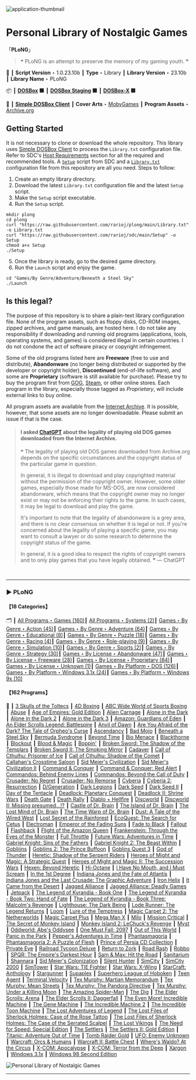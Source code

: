 ![](Thumbnail.png "application-thumbnail")

# Personal Library of Nostalgic Games

「**PLoNG**」

> ❝ PLoNG is an attempt to preserve the memory of my gaming youth. ❞
>

📌 ┃ **Script Version** ‣ 1.0.23.10b ┃ **Type** ‣ Library ┃ **Library Version** ‣ 23.10b ┃ **Library Name** ‣ PLoNG 

📦 ┃ **[DOSBox](https://www.dosbox.com/) 🟩** ┃ **[DOSBox Staging](https://dosbox-staging.github.io/) 🟩** ┃ **[DOSBox-X](https://dosbox-x.com/) 🟩** 

📎 ┃ **[Simple DOSBox Client](https://github.com/rarioj/sdc)** ┃ **Cover Arts** ‣ [MobyGames](https://www.mobygames.com/) ┃ **Program Assets** ‣ [Archive.org](https://archive.org/) 

## Getting Started
It is not necessary to clone or download the whole repository. This library uses [Simple DOSBox Client](https://github.com/rarioj/sdc) to process the `Library.txt` configuration file. Refer to SDC's [Host Requirements](https://github.com/rarioj/sdc#host-requirements) section for all the required and recommended tools. A [`Setup`](https://raw.githubusercontent.com/rarioj/sdc/main/Setup) script from SDC and a [`Library.txt`](https://raw.githubusercontent.com/rarioj/plong/main/Library.txt) configuration file from this repository are all you need. Steps to follow:

1. Create an empty library directory.
2. Download the latest `Library.txt` configuration file and the latest `Setup` script.
3. Make the `Setup` script executable.
4. Run the `Setup` script.

```shell
mkdir plong
cd plong
curl "https://raw.githubusercontent.com/rarioj/plong/main/Library.txt" -o Library.txt
curl "https://raw.githubusercontent.com/rarioj/sdc/main/Setup" -o Setup
chmod a+x Setup
./Setup
```

5. Once the library is ready, go to the desired game directory.
6. Run the `Launch` script and enjoy the game.

```shell
cd "Games/By Genre/Adventure/Beneath a Steel Sky"
./Launch
```

## Is this legal?
The purpose of this repository is to share a plain-text library configuration file. None of the program assets, such as floppy disks, CD-ROM images, zipped archives, and game manuals, are hosted here. I do not take any responsibility if downloading and running old programs (applications, tools, operating systems, and games) is considered illegal in certain countries. I do not condone the act of software piracy or copyright infringement.

Some of the old programs listed here are **Freeware** (free to use and distribute), **Abandonware** (no longer being distributed or supported by the developer or copyright holder), **Discontinued** (end-of-life software), and some are **Proprietary** (software is still available for purchase). Please try to buy the program first from [GOG](https://www.gog.com/), [Steam](https://store.steampowered.com/), or other online stores. Each program in the library, especially those tagged as *Proprietary*, will include external links to buy online.

All program assets are available from the [Internet Archive](https://archive.org/). It is possible, however, that some assets are no longer downloadable. Please submit an issue if that is the case.

> #### I asked [ChatGPT](https://chat.openai.com/) about the legality of playing old DOS games downloaded from the Internet Archive.
>
> ❝ The legality of playing old DOS games downloaded from Archive.org depends on the specific circumstances and the copyright status of the particular game in question.
>
> In general, it is illegal to download and play copyrighted material without the permission of the copyright owner. However, some older games, especially those made for MS-DOS, are now considered abandonware, which means that the copyright owner may no longer exist or may not be enforcing their rights to the game. In such cases, it may be legal to download and play the game.
>
> It's important to note that the legality of abandonware is a grey area, and there is no clear consensus on whether it is legal or not. If you're concerned about the legality of playing a specific game, you may want to consult a lawyer or do some research to determine the copyright status of the game.
>
> In general, it is a good idea to respect the rights of copyright owners and to only play games that you have legally obtained. ❞ — ChatGPT

&nbsp;

---

### ▶ **PLoNG**

#### 【18 Categories】
🗂️ ┃ [All Programs ‣ Games (160)](./All%20Programs/Games/README.md)┃ [All Programs ‣ Systems (2)](./All%20Programs/Systems/README.md)┃ [Games ‣ By Genre ‣ Action (45)](./Games/By%20Genre/Action/README.md)┃ [Games ‣ By Genre ‣ Adventure (64)](./Games/By%20Genre/Adventure/README.md)┃ [Games ‣ By Genre ‣ Educational (8)](./Games/By%20Genre/Educational/README.md)┃ [Games ‣ By Genre ‣ Puzzle (18)](./Games/By%20Genre/Puzzle/README.md)┃ [Games ‣ By Genre ‣ Racing (4)](./Games/By%20Genre/Racing/README.md)┃ [Games ‣ By Genre ‣ Role-playing (9)](./Games/By%20Genre/Role-playing/README.md)┃ [Games ‣ By Genre ‣ Simulation (10)](./Games/By%20Genre/Simulation/README.md)┃ [Games ‣ By Genre ‣ Sports (2)](./Games/By%20Genre/Sports/README.md)┃ [Games ‣ By Genre ‣ Strategy (30)](./Games/By%20Genre/Strategy/README.md)┃ [Games ‣ By License ‣ Abandonware (47)](./Games/By%20License/Abandonware/README.md)┃ [Games ‣ By License ‣ Freeware (28)](./Games/By%20License/Freeware/README.md)┃ [Games ‣ By License ‣ Proprietary (84)](./Games/By%20License/Proprietary/README.md)┃ [Games ‣ By License ‣ Unknown (1)](./Games/By%20License/Unknown/README.md)┃ [Games ‣ By Platform ‣ DOS (126)](./Games/By%20Platform/DOS/README.md)┃ [Games ‣ By Platform ‣ Windows 3.1x (24)](./Games/By%20Platform/Windows%203.1x/README.md)┃ [Games ‣ By Platform ‣ Windows 9x (10)](./Games/By%20Platform/Windows%209x/README.md)

#### 【162 Programs】
🔎 ┃ [3 Skulls of the Toltecs](./All%20Programs/Games/3%20Skulls%20of%20the%20Toltecs/README.md) ┃ [4D Boxing](./All%20Programs/Games/4D%20Boxing/README.md) ┃ [ABC Wide World of Sports Boxing](./All%20Programs/Games/ABC%20Wide%20World%20of%20Sports%20Boxing/README.md) ┃ [Abuse](./All%20Programs/Games/Abuse/README.md) ┃ [Age of Empires: Gold Edition](./All%20Programs/Games/Age%20of%20Empires%20-%20Gold%20Edition/README.md) ┃ [Alien Carnage](./All%20Programs/Games/Alien%20Carnage/README.md) ┃ [Alone in the Dark](./All%20Programs/Games/Alone%20in%20the%20Dark/README.md) ┃ [Alone in the Dark 2](./All%20Programs/Games/Alone%20in%20the%20Dark%202/README.md) ┃ [Alone in the Dark 3](./All%20Programs/Games/Alone%20in%20the%20Dark%203/README.md) ┃ [Amazon: Guardians of Eden](./All%20Programs/Games/Amazon%20-%20Guardians%20of%20Eden/README.md) ┃ [An Elder Scrolls Legend: Battlespire](./All%20Programs/Games/An%20Elder%20Scrolls%20Legend%20-%20Battlespire/README.md) ┃ [Anvil of Dawn](./All%20Programs/Games/Anvil%20of%20Dawn/README.md) ┃ [Are You Afraid of the Dark? The Tale of Orpheo's Curse](./All%20Programs/Games/Are%20You%20Afraid%20of%20the%20Dark%3F%20The%20Tale%20of%20Orpheo%27s%20Curse/README.md) ┃ [Ascendancy](./All%20Programs/Games/Ascendancy/README.md) ┃ [Bad Mojo](./All%20Programs/Games/Bad%20Mojo/README.md) ┃ [Beneath a Steel Sky](./All%20Programs/Games/Beneath%20a%20Steel%20Sky/README.md) ┃ [Bermuda Syndrome](./All%20Programs/Games/Bermuda%20Syndrome/README.md) ┃ [Beyond Time](./All%20Programs/Games/Beyond%20Time/README.md) ┃ [Bio Menace](./All%20Programs/Games/Bio%20Menace/README.md) ┃ [Blackthorne](./All%20Programs/Games/Blackthorne/README.md) ┃ [Blockout](./All%20Programs/Games/Blockout/README.md) ┃ [Blood & Magic](./All%20Programs/Games/Blood%20%26%20Magic/README.md) ┃ [Boppin'](./All%20Programs/Games/Boppin%27/README.md) ┃ [Broken Sword: The Shadow of the Templars](./All%20Programs/Games/Broken%20Sword%20-%20The%20Shadow%20of%20the%20Templars/README.md) ┃ [Broken Sword II: The Smoking Mirror](./All%20Programs/Games/Broken%20Sword%20II%20-%20The%20Smoking%20Mirror/README.md) ┃ [Cadaver](./All%20Programs/Games/Cadaver/README.md) ┃ [Call of Cthulhu: Prisoner of Ice](./All%20Programs/Games/Call%20of%20Cthulhu%20-%20Prisoner%20of%20Ice/README.md) ┃ [Call of Cthulhu: Shadow of the Comet](./All%20Programs/Games/Call%20of%20Cthulhu%20-%20Shadow%20of%20the%20Comet/README.md) ┃ [Callahan's Crosstime Saloon](./All%20Programs/Games/Callahan%27s%20Crosstime%20Saloon/README.md) ┃ [Sid Meier's Civilization](./All%20Programs/Games/Civilization/README.md) ┃ [Sid Meier's Civilization II](./All%20Programs/Games/Civilization%20II/README.md) ┃ [Command & Conquer](./All%20Programs/Games/Command%20%26%20Conquer/README.md) ┃ [Command & Conquer: Red Alert](./All%20Programs/Games/Command%20%26%20Conquer%20-%20Red%20Alert/README.md) ┃ [Commandos: Behind Enemy Lines](./All%20Programs/Games/Commandos%20-%20Behind%20Enemy%20Lines/README.md) ┃ [Commandos: Beyond the Call of Duty](./All%20Programs/Games/Commandos%20-%20Beyond%20the%20Call%20of%20Duty/README.md) ┃ [Crusader: No Regret](./All%20Programs/Games/Crusader%20-%20No%20Regret/README.md) ┃ [Crusader: No Remorse](./All%20Programs/Games/Crusader%20-%20No%20Remorse/README.md) ┃ [Cyberia](./All%20Programs/Games/Cyberia/README.md) ┃ [Cyberia 2: Resurrection](./All%20Programs/Games/Cyberia%202%20-%20Resurrection/README.md) ┃ [D/Generation](./All%20Programs/Games/D-Generation/README.md) ┃ [Dark Legions](./All%20Programs/Games/Dark%20Legions/README.md) ┃ [Dark Seed](./All%20Programs/Games/Dark%20Seed/README.md) ┃ [Dark Seed II](./All%20Programs/Games/Dark%20Seed%20II/README.md) ┃ [Day of the Tentacle](./All%20Programs/Games/Day%20of%20the%20Tentacle/README.md) ┃ [Deadlock: Planetary Conquest](./All%20Programs/Games/Deadlock%20-%20Planetary%20Conquest/README.md) ┃ [Deadlock II: Shrine Wars](./All%20Programs/Games/Deadlock%20II%20-%20Shrine%20Wars/README.md) ┃ [Death Gate](./All%20Programs/Games/Death%20Gate/README.md) ┃ [Death Rally](./All%20Programs/Games/Death%20Rally/README.md) ┃ [Diablo + Hellfire](./All%20Programs/Games/Diablo%20%2B%20Hellfire/README.md) ┃ [Discworld](./All%20Programs/Games/Discworld/README.md) ┃ [Discworld II: Missing presumed...!?](./All%20Programs/Games/Discworld%20II/README.md) ┃ [Castle of Dr. Brain](./All%20Programs/Games/Dr.%20Brain%20-%20Castle%20of%20Dr.%20Brain/README.md) ┃ [The Island of Dr. Brain](./All%20Programs/Games/Dr.%20Brain%20-%20The%20Island%20of%20Dr.%20Brain/README.md) ┃ [The Lost Mind of Dr. Brain](./All%20Programs/Games/Dr.%20Brain%20-%20The%20Lost%20Mind%20of%20Dr.%20Brain/README.md) ┃ [The Time Warp of Dr. Brain](./All%20Programs/Games/Dr.%20Brain%20-%20The%20Time%20Warp%20of%20Dr.%20Brain/README.md) ┃ [Dust: A Tale of the Wired West](./All%20Programs/Games/Dust%20-%20A%20Tale%20of%20the%20Wired%20West/README.md) ┃ [Lost Secret of the Rainforest](./All%20Programs/Games/EcoQuest%20-%20Lost%20Secret%20of%20the%20Rainforest/README.md) ┃ [EcoQuest: The Search for Cetus](./All%20Programs/Games/EcoQuest%20-%20The%20Search%20for%20Cetus/README.md) ┃ [Electroman](./All%20Programs/Games/Electroman/README.md) ┃ [Emperor of the Fading Suns](./All%20Programs/Games/Emperor%20of%20the%20Fading%20Suns/README.md) ┃ [Fade to Black](./All%20Programs/Games/Fade%20to%20Black/README.md) ┃ [Fallout](./All%20Programs/Games/Fallout/README.md) ┃ [Flashback](./All%20Programs/Games/Flashback/README.md) ┃ [Flight of the Amazon Queen](./All%20Programs/Games/Flight%20of%20the%20Amazon%20Queen/README.md) ┃ [Frankenstein: Through the Eyes of the Monster](./All%20Programs/Games/Frankenstein%20-%20Through%20the%20Eyes%20of%20the%20Monster/README.md) ┃ [Full Throttle](./All%20Programs/Games/Full%20Throttle/README.md) ┃ [Future Wars: Adventures in Time](./All%20Programs/Games/Future%20Wars%20-%20Adventures%20in%20Time/README.md) ┃ [Gabriel Knight: Sins of the Fathers](./All%20Programs/Games/Gabriel%20Knight%20-%20Sins%20of%20the%20Fathers/README.md) ┃ [Gabriel Knight 2: The Beast Within](./All%20Programs/Games/Gabriel%20Knight%202%20-%20The%20Beast%20Within/README.md) ┃ [Gobliiins](./All%20Programs/Games/Gobliiins/README.md) ┃ [Gobliins 2: The Prince Buffoon](./All%20Programs/Games/Gobliins%202%20-%20The%20Prince%20Buffoon/README.md) ┃ [Goblins Quest 3](./All%20Programs/Games/Goblins%20Quest%203/README.md) ┃ [God of Thunder](./All%20Programs/Games/God%20of%20Thunder/README.md) ┃ [Heretic: Shadow of the Serpent Riders](./All%20Programs/Games/Heretic/README.md) ┃ [Heroes of Might and Magic: A Strategic Quest](./All%20Programs/Games/Heroes%20of%20Might%20and%20Magic%20-%20A%20Strategic%20Quest/README.md) ┃ [Heroes of Might and Magic II: The Succession Wars](./All%20Programs/Games/Heroes%20of%20Might%20and%20Magic%20II%20-%20The%20Succession%20Wars/README.md) ┃ [Hexen: Beyond Heretic](./All%20Programs/Games/Hexen%20-%20Beyond%20Heretic/README.md) ┃ [Hi-Octane](./All%20Programs/Games/Hi-Octane/README.md) ┃ [I Have No Mouth, and I Must Scream](./All%20Programs/Games/I%20Have%20No%20Mouth%2C%20and%20I%20Must%20Scream/README.md) ┃ [In the 1st Degree](./All%20Programs/Games/In%20the%201st%20Degree/README.md) ┃ [Indiana Jones and the Fate of Atlantis](./All%20Programs/Games/Indiana%20Jones%20and%20the%20Fate%20of%20Atlantis/README.md) ┃ [Indiana Jones and the Last Crusade: The Graphic Adventure](./All%20Programs/Games/Indiana%20Jones%20and%20the%20Last%20Crusade%20-%20The%20Graphic%20Adventure/README.md) ┃ [Iron Helix](./All%20Programs/Games/Iron%20Helix/README.md) ┃ [It Came from the Desert](./All%20Programs/Games/It%20Came%20from%20the%20Desert/README.md) ┃ [Jagged Alliance](./All%20Programs/Games/Jagged%20Alliance/README.md) ┃ [Jagged Alliance: Deadly Games](./All%20Programs/Games/Jagged%20Alliance%20-%20Deadly%20Games/README.md) ┃ [Jetpack](./All%20Programs/Games/Jetpack/README.md) ┃ [The Legend of Kyrandia - Book One](./All%20Programs/Games/Legend%20of%20Kyrandia/README.md) ┃ [The Legend of Kyrandia - Book Two: Hand of Fate](./All%20Programs/Games/Legend%20of%20Kyrandia%202%20-%20Hand%20of%20fate/README.md) ┃ [The Legend of Kyrandia - Book Three: Malcolm's Revenge](./All%20Programs/Games/Legend%20of%20Kyrandia%203%20-%20Malcolm%27s%20Revenge/README.md) ┃ [Lighthouse: The Dark Being](./All%20Programs/Games/Lighthouse%20-%20The%20Dark%20Being/README.md) ┃ [Lode Runner: The Legend Returns](./All%20Programs/Games/Lode%20Runner%20-%20The%20Legend%20Returns/README.md) ┃ [Loom](./All%20Programs/Games/Loom/README.md) ┃ [Lure of the Temptress](./All%20Programs/Games/Lure%20of%20the%20Temptress/README.md) ┃ [Magic Carpet 2: The Netherworlds](./All%20Programs/Games/Magic%20Carpet%202%20-%20The%20Netherworlds/README.md) ┃ [Magic Carpet Plus](./All%20Programs/Games/Magic%20Carpet%20Plus/README.md) ┃ [Mega Man X](./All%20Programs/Games/Mega%20Man%20X/README.md) ┃ [Milo](./All%20Programs/Games/Milo/README.md) ┃ [Mission Critical](./All%20Programs/Games/Mission%20Critical/README.md) ┃ [The Secret of Monkey Island](./All%20Programs/Games/Monkey%20Island%20-%20The%20Secret%20of%20Monkey%20Island/README.md) ┃ [Monkey Island 2: LeChuck's Revenge](./All%20Programs/Games/Monkey%20Island%202%20-%20LeChuck%27s%20Revenge/README.md) ┃ [Myst](./All%20Programs/Games/Myst/README.md) ┃ [Oddworld: Abe's Oddysee](./All%20Programs/Games/Oddworld%20-%20Abe%27s%20Oddysee/README.md) ┃ [One Must Fall: 2097](./All%20Programs/Games/One%20Must%20Fall%202097/README.md) ┃ [Out of This World](./All%20Programs/Games/Out%20of%20This%20World/README.md) ┃ [Panic in the Park](./All%20Programs/Games/Panic%20in%20the%20Park/README.md) ┃ [Pepper's Adventures in Time](./All%20Programs/Games/Pepper%27s%20Adventures%20in%20Time/README.md) ┃ [Phantasmagoria](./All%20Programs/Games/Phantasmagoria/README.md) ┃ [Phantasmagoria 2: A Puzzle of Flesh](./All%20Programs/Games/Phantasmagoria%202/README.md) ┃ [Prince of Persia CD Collection](./All%20Programs/Games/Prince%20of%20Persia%20Collection/README.md) ┃ [Private Eye](./All%20Programs/Games/Private%20Eye/README.md) ┃ [Railroad Tycoon Deluxe](./All%20Programs/Games/Railroad%20Tycoon%20Deluxe/README.md) ┃ [Return to Zork](./All%20Programs/Games/Return%20to%20Zork/README.md) ┃ [Road Rash](./All%20Programs/Games/Road%20Rash/README.md) ┃ [Robbo](./All%20Programs/Games/Robbo/README.md) ┃ [SPQR: The Empire's Darkest Hour](./All%20Programs/Games/SPQR%20-%20The%20Empire%27s%20Darkest%20Hour/README.md) ┃ [Sam & Max: Hit the Road](./All%20Programs/Games/Sam%20%26%20Max%20Hit%20the%20Road/README.md) ┃ [Sanitarium](./All%20Programs/Games/Sanitarium/README.md) ┃ [Shannara](./All%20Programs/Games/Shannara/README.md) ┃ [Sid Meier's Colonization](./All%20Programs/Games/Sid%20Meier%27s%20Colonization/README.md) ┃ [Silent Hunter](./All%20Programs/Games/Silent%20Hunter/README.md) ┃ [SimCity](./All%20Programs/Games/SimCity/README.md) ┃ [SimCity 2000](./All%20Programs/Games/SimCity%202000%20-%20CD%20Collection/README.md) ┃ [SimTower](./All%20Programs/Games/SimTower/README.md) ┃ [Star Wars: TIE Fighter](./All%20Programs/Games/Star%20Wars%20-%20TIE%20Fighter/README.md) ┃ [Star Wars: X-Wing](./All%20Programs/Games/Star%20Wars%20-%20X-Wing/README.md) ┃ [StarCraft: Anthology](./All%20Programs/Games/StarCraft%20-%20Anthology/README.md) ┃ [Stargunner](./All%20Programs/Games/Stargunner/README.md) ┃ [Supaplex](./All%20Programs/Games/Supaplex/README.md) ┃ [Superhero League of Hoboken](./All%20Programs/Games/Superhero%20League%20of%20Hoboken/README.md) ┃ [Teen Agent](./All%20Programs/Games/Teen%20Agent/README.md) ┃ [Terminal Velocity](./All%20Programs/Games/Terminal%20Velocity/README.md) ┃ [Tex Murphy: Martian Memorandum](./All%20Programs/Games/Tex%20Murphy%20-%20Martian%20Memorandum/README.md) ┃ [Tex Murphy: Mean Streets](./All%20Programs/Games/Tex%20Murphy%20-%20Mean%20Streets/README.md) ┃ [Tex Murphy: The Pandora Directive](./All%20Programs/Games/Tex%20Murphy%20-%20The%20Pandora%20Directive/README.md) ┃ [Tex Murphy: Under a Killing Moon](./All%20Programs/Games/Tex%20Murphy%20-%20Under%20a%20Killing%20Moon/README.md) ┃ [The Amazing Spider-Man](./All%20Programs/Games/The%20Amazing%20Spider-Man/README.md) ┃ [The Dig](./All%20Programs/Games/The%20Dig/README.md) ┃ [The Elder Scrolls: Arena](./All%20Programs/Games/The%20Elder%20Scrolls%20-%20Arena/README.md) ┃ [The Elder Scrolls II: Daggerfall](./All%20Programs/Games/The%20Elder%20Scrolls%202%20-%20Daggerfall/README.md) ┃ [The Even More! Incredible Machine](./All%20Programs/Games/The%20Even%20More%20Incredible%20Machine/README.md) ┃ [The Gene Machine](./All%20Programs/Games/The%20Gene%20Machine/README.md) ┃ [The Incredible Machine 2](./All%20Programs/Games/The%20Incredible%20Machine%202/README.md) ┃ [The Incredible Toon Machine](./All%20Programs/Games/The%20Incredible%20Toon%20Machine/README.md) ┃ [The Lost Adventures of Legend](./All%20Programs/Games/The%20Lost%20Adventures%20of%20Legend/README.md) ┃ [The Lost Files of Sherlock Holmes: Case of the Rose Tattoo](./All%20Programs/Games/The%20Lost%20Files%20of%20Sherlock%20Holmes%20-%20The%20Case%20of%20the%20Rose%20Tattoo/README.md) ┃ [The Lost Files of Sherlock Holmes: The Case of the Serrated Scalpel](./All%20Programs/Games/The%20Lost%20Files%20of%20Sherlock%20Holmes%20-%20The%20Case%20of%20the%20Serrated%20Scalpel/README.md) ┃ [The Lost Vikings](./All%20Programs/Games/The%20Lost%20Vikings/README.md) ┃ [The Need for Speed: Special Edition](./All%20Programs/Games/The%20Need%20for%20Speed/README.md) ┃ [The Settlers](./All%20Programs/Games/The%20Settlers/README.md) ┃ [The Settlers II: Gold Edition](./All%20Programs/Games/The%20Settlers%20II%20-%20Gold%20Edition/README.md) ┃ [Titanic: Adventure Out of Time](./All%20Programs/Games/Titanic%20-%20Adventure%20Out%20of%20Time/README.md) ┃ [Tomb Raider Gold](./All%20Programs/Games/Tomb%20Raider%20Gold/README.md) ┃ [UFO: Enemy Unknown](./All%20Programs/Games/UFO%20-%20Enemy%20Unknown/README.md) ┃ [Warcraft: Orcs & Humans](./All%20Programs/Games/Warcraft%20-%20Orcs%20%26%20Humans/README.md) ┃ [Warcraft II: Battle Chest](./All%20Programs/Games/Warcraft%20II%20-%20Battle%20Chest/README.md) ┃ [Where's Waldo? At the Circus](./All%20Programs/Games/Where%27s%20Waldo%3F%20At%20the%20Circus/README.md) ┃ [X-COM: Apocalypse](./All%20Programs/Games/X-COM%20-%20Apocalypse/README.md) ┃ [X-COM: Terror from the Deep](./All%20Programs/Games/X-COM%20-%20Terror%20from%20the%20Deep/README.md) ┃ [Xargon](./All%20Programs/Games/Xargon/README.md) ┃ [Windows 3.1x](./All%20Programs/Systems/Windows%203.1x/README.md) ┃ [Windows 98 Second Edition](./All%20Programs/Systems/Windows%2098SE/README.md) 

![](Montage.png "Personal Library of Nostalgic Games")

---

